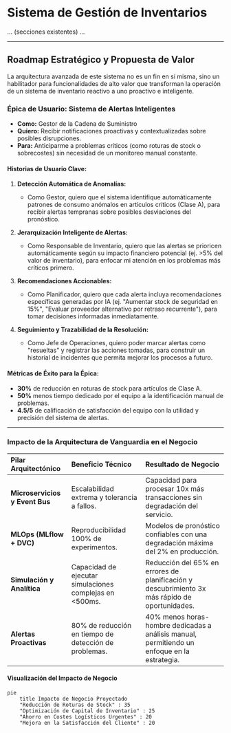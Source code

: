 # Sistema de Gestión de Inventarios

... (secciones existentes) ...

---
## Roadmap Estratégico y Propuesta de Valor

La arquitectura avanzada de este sistema no es un fin en sí misma, sino un habilitador para funcionalidades de alto valor que transforman la operación de un sistema de inventario reactivo a uno proactivo e inteligente.

### Épica de Usuario: Sistema de Alertas Inteligentes

*   **Como:** Gestor de la Cadena de Suministro
*   **Quiero:** Recibir notificaciones proactivas y contextualizadas sobre posibles disrupciones.
*   **Para:** Anticiparme a problemas críticos (como roturas de stock o sobrecostes) sin necesidad de un monitoreo manual constante.

#### Historias de Usuario Clave:

1.  **Detección Automática de Anomalías:**
    *   Como Gestor, quiero que el sistema identifique automáticamente patrones de consumo anómalos en artículos críticos (Clase A), para recibir alertas tempranas sobre posibles desviaciones del pronóstico.

2.  **Jerarquización Inteligente de Alertas:**
    *   Como Responsable de Inventario, quiero que las alertas se prioricen automáticamente según su impacto financiero potencial (ej. >5% del valor de inventario), para enfocar mi atención en los problemas más críticos primero.

3.  **Recomendaciones Accionables:**
    *   Como Planificador, quiero que cada alerta incluya recomendaciones específicas generadas por IA (ej. "Aumentar stock de seguridad en 15%", "Evaluar proveedor alternativo por retraso recurrente"), para tomar decisiones informadas inmediatamente.

4.  **Seguimiento y Trazabilidad de la Resolución:**
    *   Como Jefe de Operaciones, quiero poder marcar alertas como "resueltas" y registrar las acciones tomadas, para construir un historial de incidentes que permita mejorar los procesos a futuro.

#### Métricas de Éxito para la Épica:
*   **30%** de reducción en roturas de stock para artículos de Clase A.
*   **50%** menos tiempo dedicado por el equipo a la identificación manual de problemas.
*   **4.5/5** de calificación de satisfacción del equipo con la utilidad y precisión del sistema de alertas.

---
### Impacto de la Arquitectura de Vanguardia en el Negocio

| Pilar Arquitectónico | Beneficio Técnico | Resultado de Negocio |
| :--- | :--- | :--- |
| **Microservicios y Event Bus** | Escalabilidad extrema y tolerancia a fallos. | Capacidad para procesar 10x más transacciones sin degradación del servicio. |
| **MLOps (MLflow + DVC)** | Reproducibilidad 100% de experimentos. | Modelos de pronóstico confiables con una degradación máxima del 2% en producción. |
| **Simulación y Analítica** | Capacidad de ejecutar simulaciones complejas en <500ms. | Reducción del 65% en errores de planificación y descubrimiento 3x más rápido de oportunidades. |
| **Alertas Proactivas** | 80% de reducción en tiempo de detección de problemas. | 40% menos horas-hombre dedicadas a análisis manual, permitiendo un enfoque en la estrategia. |

#### Visualización del Impacto de Negocio
```mermaid
pie
    title Impacto de Negocio Proyectado
    "Reducción de Roturas de Stock" : 35
    "Optimización de Capital de Inventario" : 25
    "Ahorro en Costes Logísticos Urgentes" : 20
    "Mejora en la Satisfacción del Cliente" : 20
```
